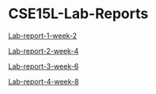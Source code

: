 # CSE15L-Lab-Reports
[Lab-report-1-week-2](https://h4yuan.github.io/cse15l-lab-reports/lab-report-1/lab-report-1-week-2.html)

[Lab-report-2-week-4](https://h4yuan.github.io/cse15l-lab-reports/lab-report-2/lab-report-2-week-4.html)

[Lab-report-3-week-6](https://h4yuan.github.io/cse15l-lab-reports/lab-report-3/lab-report-3-week-6.html)


[Lab-report-4-week-8](https://h4yuan.github.io/cse15l-lab-reports/lab-report-3/lab-report-4-week-8.html)

